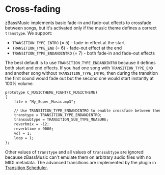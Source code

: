# Cross-fading

zBassMusic implements basic fade-in and fade-out effects to crossfade between songs, but it's activated only
if the music theme defines a correct `transtype`. We support:

* `TRANSITION_TYPE_INTRO` (= 5) - fade-in effect at the start
* `TRANSITION_TYPE_END` (= 6) - fade-out effect at the end
* `TRANSITION_TYPE_ENDANDINTRO` (= 7) - both fade-in and fade-out effects

The best default is to use `TRANSITION_TYPE_ENDANDINTRO` because it defines both start and end effects.
If you had one song with `TRANSITION_TYPE_END` and another song without `TRANSITION_TYPE_INTRO`,
then during the transition the first sound would fade out but the second one would start instantly at 100% volume.

```dae
prototype C_MUSICTHEME_FIGHT(C_MUSICTHEME)
{
	file = "My_Super_Music.mp3"; 

    // Use TRANSITION_TYPE_ENDANDINTRO to enable crossfade between themes
	transtype = TRANSITION_TYPE_ENDANDINTRO;
	transsubtype = TRANSITION_SUB_TYPE_MEASURE;
	reverbmix = -12;
	reverbtime = 9000;
	vol = 1;
	loop = 1;
};
```

Other values of `transtype` and all values of `transsubtype` are ignored because zBassMusic can't emulate them on
arbitrary audio files with no MIDI metadata.
The advanced transitions are implemented by the plugin in [Transition Scheduler](../transition-scheduler/index.md).